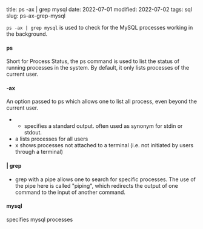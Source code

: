 title: ps -ax | grep mysql
date: 2022-07-01
modified: 2022-07-02
tags: sql
slug: ps-ax-grep-mysql

`ps -ax | grep mysql`  is used to check for the MySQL processes working in the background. 

#### ps

Short for Process Status, the ps command is used to list the status of running processes in the system. By default, it only lists processes of the current user. 

#### -ax

An option passed to ps which allows one to list all process, even beyond the current user. 
- - specifies a standard output. often used as synonym for stdin or stdout.
- a lists processes for all users
- x shows processes not attached to a terminal (i.e. not initiated by users through a terminal) 

#### | grep

- grep with a pipe allows one to search for specific processes. The use of the pipe here is called "piping", which redirects the output of one command to the input of another command.

#### mysql

specifies mysql processes 

